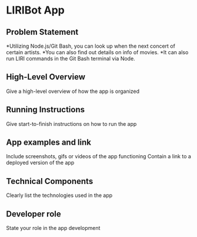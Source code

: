 # LIRIBot App
## Problem Statement
*Utilizing Node.js/Git Bash, you can look up when the next concert of certain artists.
*You can also find out details on info of movies.
*It can also run LIRI commands in the Git Bash terminal via Node.
## High-Level Overview
Give a high-level overview of how the app is organized
## Running Instructions
Give start-to-finish instructions on how to run the app
## App examples and link
Include screenshots, gifs or videos of the app functioning
Contain a link to a deployed version of the app
## Technical Components
Clearly list the technologies used in the app
## Developer role
State your role in the app development